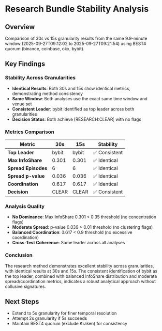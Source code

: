 # Research Bundle Stability Analysis

## Overview
Comparison of 30s vs 15s granularity results from the same 9.9-minute window (2025-09-27T09:12:02 to 2025-09-27T09:21:54) using BEST4 quorum (binance, coinbase, okx, bybit).

## Key Findings

### Stability Across Granularities
- **Identical Results**: Both 30s and 15s show identical metrics, demonstrating method consistency
- **Same Window**: Both analyses use the exact same time window and venue set
- **Consistent Leader**: bybit identified as top leader across both granularities
- **Decision Status**: Both achieve [RESEARCH:CLEAR] with no flags

### Metrics Comparison

| Metric | 30s | 15s | Stability |
|--------|-----|-----|-----------|
| **Top Leader** | bybit | bybit | ✅ Consistent |
| **Max InfoShare** | 0.301 | 0.301 | ✅ Identical |
| **Spread Episodes** | 6 | 6 | ✅ Identical |
| **Spread p-value** | 0.036 | 0.036 | ✅ Identical |
| **Coordination** | 0.617 | 0.617 | ✅ Identical |
| **Decision** | CLEAR | CLEAR | ✅ Consistent |

### Analysis Quality
- **No Dominance**: Max InfoShare 0.301 < 0.35 threshold (no concentration flags)
- **Moderate Spread**: p-value 0.036 > 0.01 threshold (no clustering flags)
- **Balanced Coordination**: 0.617 < 0.9 threshold (no excessive coordination)
- **Cross-Test Coherence**: Same leader across all analyses

### Conclusion
The research method demonstrates excellent stability across granularities, with identical results at 30s and 15s. The consistent identification of bybit as the top leader, combined with balanced InfoShare distribution and moderate spread/coordination metrics, indicates a robust analytical approach without collusive signatures.

## Next Steps
- Extend to 5s granularity for finer temporal resolution
- Attempt 2s granularity if 5s succeeds
- Maintain BEST4 quorum (exclude Kraken) for consistency
